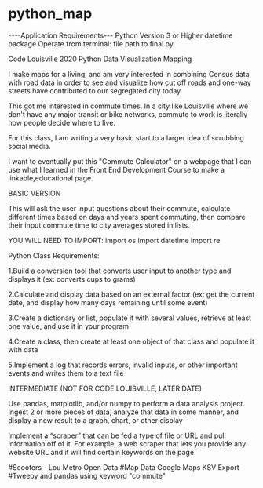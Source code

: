 # python_map
----Application Requirements--- 
Python Version 3 or Higher 
datetime package 
Operate from terminal: file path to final.py

Code Louisville 2020 Python Data Visualization Mapping

I make maps for a living, and am very interested in combining Census data with road data in order to see and visualize how cut off roads and one-way streets have contributed to our segregated city today. 

This got me interested in commute times. In a city like Louisville where we don't have any major transit or bike networks, commute to work is literally how people decide where to live. 

For this class, I am writing a very basic start to a larger idea of scrubbing social media. 

I want to eventually put this "Commute Calculator" on a webpage that I can use what I learned in the Front End Development Course to make a linkable,educational page.



BASIC VERSION

This will ask the user input questions about their commute, calculate different times based on days and years spent commuting, then compare their input commute time to city averages stored in lists. 

YOU WILL NEED TO IMPORT:
import os
import datetime
import re

Python Class Requirements:

1.Build a conversion tool that converts user input to another type and displays it (ex: converts cups to grams)

2.Calculate and display data based on an external factor (ex: get the current date, and display how many days remaining until some event)


3.Create a dictionary or list, populate it with several values, retrieve at least one value, and use it in your program

4.Create a class, then create at least one object of that class and populate it with data

5.Implement a log that records errors, invalid inputs, or other important events and writes them to a text file


INTERMEDIATE (NOT FOR CODE LOUISVILLE, LATER DATE)

Use pandas, matplotlib, and/or numpy to perform a data analysis project. Ingest 2 or more pieces of data, analyze that data in some manner, and display a new result to a graph, chart, or other display

Implement a “scraper” that can be fed a type of file or URL and pull information off of it. For example, a web scraper that lets you provide any website URL and it will find certain keywords on the page











#Scooters - Lou Metro Open Data
#Map Data Google Maps KSV Export
#Tweepy and pandas using keyword "commute"

